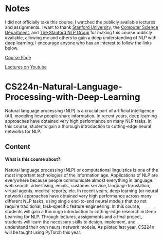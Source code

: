 # Notes
I did not officially take this course, I watched the publicly available lectures and assignments. I want to thank [Stanford University](https://www.stanford.edu/), the [Computer Science Department](https://cs.stanford.edu/), and [The Stanford NLP Group](https://nlp.stanford.edu/) for making this course publicly available, allowing me and others to gain a deep understanding of NLP with deep learning. I encourage anyone who has an interest to follow the links below.

[Course Page](http://web.stanford.edu/class/cs224n/)

[Lectures on Youtube](https://www.youtube.com/watch?v=8rXD5-xhemo&list=PLoROMvodv4rOhcuXMZkNm7j3fVwBBY42z)

# CS224n-Natural-Language-Processing-with-Deep-Learning
Natural language processing (NLP) is a crucial part of artificial intelligence (AI), modeling how people share information. In recent years, deep learning approaches have obtained very high performance on many NLP tasks. In this course, students gain a thorough introduction to cutting-edge neural networks for NLP.

## Content
#### What is this course about?

Natural language processing (NLP) or computational linguistics is one of the most important technologies of the information age. Applications of NLP are everywhere because people communicate almost everything in language: web search, advertising, emails, customer service, language translation, virtual agents, medical reports, etc. In recent years, deep learning (or neural network) approaches have obtained very high performance across many different NLP tasks, using single end-to-end neural models that do not require traditional, task-specific feature engineering. In this course, students will gain a thorough introduction to cutting-edge research in Deep Learning for NLP. Through lectures, assignments and a final project, students will learn the necessary skills to design, implement, and understand their own neural network models. As piloted last year, CS224n will be taught using PyTorch this year. 
